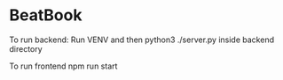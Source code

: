 # BeatBook

To run backend:
Run VENV and then python3 ./server.py inside backend directory

To run frontend
npm run start
